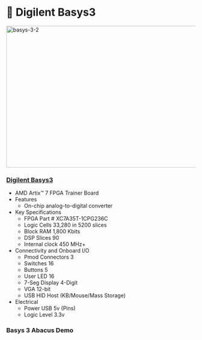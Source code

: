 # 🧩 Digilent Basys3 

<img width="600" height="376" alt="basys-3-2" src="https://github.com/user-attachments/assets/32f80ba8-0add-4b61-a1a8-08d3c30d0bd7" />

### <a href="https://digilent.com/reference/programmable-logic/basys-3/start">Digilent Basys3</a>
   * AMD Artix™ 7 FPGA Trainer Board
   * Features
      * On-chip analog-to-digital converter
   * Key Specifications
      * FPGA Part # XC7A35T-1CPG236C
      * Logic Cells 33,280 in 5200 slices
      * Block RAM 1,800 Kbits
      * DSP Slices 90
      * Internal clock 450 MHz+
   * Connectivity and Onboard I/O
      * Pmod Connectors 3
      * Switches 16
      * Buttons 5
      * User LED 16
      * 7-Seg Display 4-Digit
      * VGA 12-bit
      * USB HID Host (KB/Mouse/Mass Storage)
   * Electrical
      * Power USB 5v (Pins)
      * Logic Level 3.3v


### Basys 3 Abacus Demo

